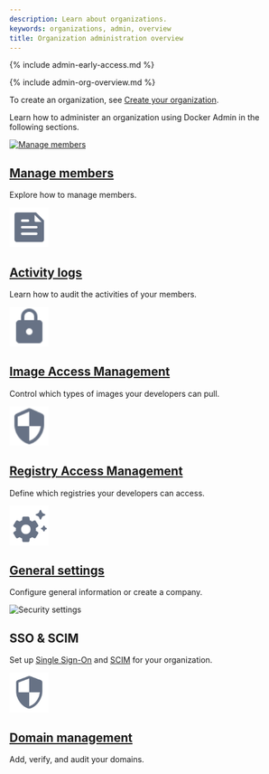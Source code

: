 ```yaml
---
description: Learn about organizations.
keywords: organizations, admin, overview
title: Organization administration overview
---
```


{% include admin-early-access.md %}

{% include admin-org-overview.md %}

To create an organization, see [Create your organization](../../docker-hub/orgs.md).

Learn how to administer an organization using Docker Admin in the following sections.

<div class="component-container">
<!--start row-->
    <div class="row">
      <div class="col-xs-12 col-sm-12 col-md-12 col-lg-4 block">
        <div class="component">
            <div class="component-icon">
                <a href="/admin/organization/members/"><img src="/assets/images/contact.svg" alt="Manage members" width="70" height="70"></a>
            </div>
                <h2 id="manage-members"><a href="/admin/organization/members/">Manage members</a></h2>
                <p>Explore how to manage members.</p>
        </div>
     </div>
     <div class="col-xs-12 col-sm-12 col-md-12 col-lg-4 block">
        <div class="component">
            <div class="component-icon">
                 <a href="/admin/organization/activity-logs/"><img src="/assets/images/engine-logging.svg" alt="Activity logs" width="70" height="70"></a>
            </div>
                <h2 id="activity-logs"><a href="/admin/organization/activity-logs/">Activity logs</a></h2>
                <p>Learn how to audit the activities of your members.</p>
        </div>
     </div>
     <div class="col-xs-12 col-sm-12 col-md-12 col-lg-4 block">
        <div class="component">
          <div class="component-icon">
                 <a href="/admin/organization/image-access/"><img src="/assets/images/lock.svg" alt="Image Access Management" width="70" height="70"></a>
          </div>
                <h2 id="image-access"><a href="/admin/organization/image-access/">Image Access Management</a></h2>
                <p>Control which types of images your developers can pull.</p>
        </div>
      </div>
    </div>
<!--start row-->
    <div class="row">
     <div class="col-xs-12 col-sm-12 col-md-12 col-lg-4 block">
        <div class="component">
            <div class="component-icon">
                 <a href="/admin/organization/registry-access/"><img src="/assets/images/secure.svg" alt="Registry Access Management" width="70" height="70"></a>
            </div>
                <h2 id="registry-access"><a href="/admin/organization/registry-access/">Registry Access Management</a></h2>
                <p>Define which registries your developers can access.</p>
        </div>
     </div>
      <div class="col-xs-12 col-sm-12 col-md-12 col-lg-4 block">
        <div class="component">
            <div class="component-icon">
                <a href="/admin/organization/general-settings/"><img src="/assets/images/engine-configure-daemon.svg" alt="General settings" width="70" height="70"></a>
            </div>
                <h2 id="general-settings"><a href="/admin/organization/general-settings/">General settings</a></h2>
                <p>Configure general information or create a company.</p>
        </div>
     </div>
      <div class="col-xs-12 col-sm-12 col-md-12 col-lg-4 block">
        <div class="component">
            <div class="component-icon">
                <img src="/assets/images/sign-on.svg" alt="Security settings" width="70" height="70">
            </div>
                <h2 id="security-settings">SSO & SCIM</h2>
                <p>Set up <a href="/admin/organization/security-settings/sso/">Single Sign-On</a> and <a href="/admin/organization/security-settings/scim/">SCIM</a> for your organization.</p>
        </div>
     </div>
    </div>
<!--start row-->
    <div class="row">
     <div class="col-xs-12 col-sm-12 col-md-12 col-lg-4 block">
        <div class="component">
            <div class="component-icon">
                 <a href="/admin/organization/security-settings/domains/"><img src="/assets/images/engine-rootless.svg" alt="Domain management" width="70" height="70"></a>
            </div>
                <h2 id="domains"><a href="/admin/organization/security-settings/domains/">Domain management</a></h2>
                <p>Add, verify, and audit your domains.</p>
        </div>
     </div>
</div>

